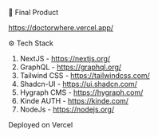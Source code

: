 🎁 Final Product

https://doctorwhere.vercel.app/


⚙ Tech Stack
1. NextJS - https://nextjs.org/
2. GraphQL - https://graphql.org/
3. Tailwind CSS - https://tailwindcss.com/
4. Shadcn-UI - https://ui.shadcn.com/
5. Hygraph CMS - https://hygraph.com/
6. Kinde AUTH - https://kinde.com/
7. NodeJs - https://nodejs.org/


Deployed on Vercel
